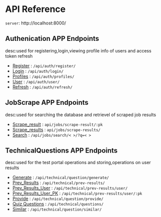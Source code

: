 # API Reference

`server`: http://localhost:8000/

## Authenication APP Endpoints

desc:used for registering,login,viewing profile info of users and access token refresh

* [Register](docs/auth/register.md) : `/api/auth/register/`
* [Login](docs/auth/login.md) : `/api/auth/login/`
* [Profiles](docs/auth/profiles.md) : `/api/auth/profiles/`
* [User](docs/auth/user.md) : `/api/auth/user/`
* [Refresh](docs/auth/refresh.md) : `/api/auth/refresh/`

## JobScrape APP Endpoints

desc:used for searching the database and retrievel of scraped job results

* [Scrape_result](docs/jobs/scrape_result_pk.md) : `api/jobs/scrape-result/:pk`
* [Scrape_results](docs/jobs/scrape_results.md) : `api/jobs/scrape-results/`
* [Search](docs/jobs/search.md) : `/api/jobs/search/< >/?q=< >`

## TechnicalQuestions APP Endpoints

desc:used for the test portal operations and storing,operations on user results

* [Generate](docs/technical/generate.md) : `/api/technical/question/generate/`
* [Prev_Results](docs/technical/prev_results.md) : `/api/technical/prev-results/`
* [Prev_Results_User](docs/technical/prev_results_user.md) : `/api/technical/prev-results/user/`
* [Prev_Results_User_PK](docs/technical/prev_results_user_pk.md) : `/api/technical/prev-results/user/:pk`
* [Provide](docs/technical/provide.md) : `/api/technical/question/provide/`
* [Quiz Questions](docs/technical/quizquestions.md) : `/api/technical/questions/`
* [Similar](docs/technical/similar.md) : `/api/technical/question/similar/`

 



<!-- ## Endpoints that require Authentication

Closed endpoints require a valid Bearer Token to be included in the header of the request. 
A Token can be acquired from the Login view above.

### Current User related

Each endpoint manipulates or displays information related to the User whose
Token is provided with the request:

* [Show info](user/get.md) : `GET /api/user/`
* [Update info](user/put.md) : `PUT /api/user/`

### Account related

Endpoints for viewing and manipulating the Accounts that the Authenticated User
has permissions to access.

* [Show Accessible Accounts](accounts/get.md) : `GET /api/accounts/`
* [Create Account](accounts/post.md) : `POST /api/accounts/`
* [Show An Account](accounts/pk/get.md) : `GET /api/accounts/:pk/`
* [Update An Account](accounts/pk/put.md) : `PUT /api/accounts/:pk/`
* [Delete An Account](accounts/pk/delete.md) : `DELETE /api/accounts/:pk/` -->
